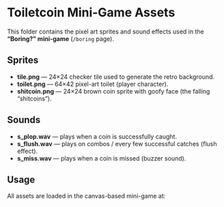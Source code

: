 # Toiletcoin Mini-Game Assets

This folder contains the pixel art sprites and sound effects used in the **“Boring?” mini-game** (`/boring` page).

## Sprites
- **tile.png** — 24×24 checker tile used to generate the retro background.
- **toilet.png** — 64×42 pixel-art toilet (player character).
- **shitcoin.png** — 24×24 brown coin sprite with goofy face (the falling “shitcoins”).

## Sounds
- **s_plop.wav** — plays when a coin is successfully caught.
- **s_flush.wav** — plays on combos / every few successful catches (flush effect).
- **s_miss.wav** — plays when a coin is missed (buzzer sound).

## Usage
All assets are loaded in the canvas-based mini-game at:

